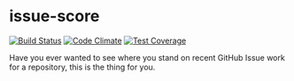 issue-score
===========

[![Build Status](https://travis-ci.org/claydiffrient/issue-score.svg?branch=master)](https://travis-ci.org/claydiffrient/issue-score)
[![Code Climate](https://codeclimate.com/github/claydiffrient/issue-score/badges/gpa.svg)](https://codeclimate.com/github/claydiffrient/issue-score)
[![Test Coverage](https://codeclimate.com/github/claydiffrient/issue-score/badges/coverage.svg)](https://codeclimate.com/github/claydiffrient/issue-score)

Have you ever wanted to see where you stand on recent GitHub Issue work for a repository, this is the thing for you.
